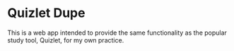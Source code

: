 # Quizlet Dupe

This is a web app intended to provide the same functionality as the popular study tool, Quizlet, for my own practice.
